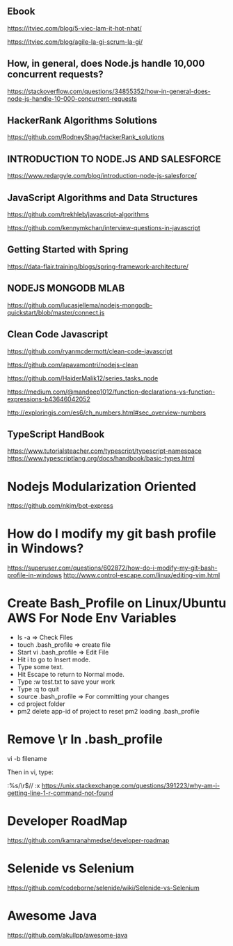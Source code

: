 ## Ebook
https://itviec.com/blog/5-viec-lam-it-hot-nhat/

https://itviec.com/blog/agile-la-gi-scrum-la-gi/

## How, in general, does Node.js handle 10,000 concurrent requests?
https://stackoverflow.com/questions/34855352/how-in-general-does-node-js-handle-10-000-concurrent-requests

## HackerRank Algorithms Solutions
https://github.com/RodneyShag/HackerRank_solutions

## INTRODUCTION TO NODE.JS AND SALESFORCE
https://www.redargyle.com/blog/introduction-node-js-salesforce/

## JavaScript Algorithms and Data Structures
https://github.com/trekhleb/javascript-algorithms

https://github.com/kennymkchan/interview-questions-in-javascript

## Getting Started with Spring
https://data-flair.training/blogs/spring-framework-architecture/

## NODEJS MONGODB MLAB
https://github.com/lucasjellema/nodejs-mongodb-quickstart/blob/master/connect.js

## Clean Code Javascript
https://github.com/ryanmcdermott/clean-code-javascript

https://github.com/apavamontri/nodejs-clean

https://github.com/HaiderMalik12/series_tasks_node

https://medium.com/@mandeep1012/function-declarations-vs-function-expressions-b43646042052

http://exploringjs.com/es6/ch_numbers.html#sec_overview-numbers

## TypeScript HandBook
https://www.tutorialsteacher.com/typescript/typescript-namespace
https://www.typescriptlang.org/docs/handbook/basic-types.html

# Nodejs Modularization Oriented
https://github.com/nkjm/bot-express

# How do I modify my git bash profile in Windows?
https://superuser.com/questions/602872/how-do-i-modify-my-git-bash-profile-in-windows
http://www.control-escape.com/linux/editing-vim.html

# Create Bash_Profile on Linux/Ubuntu AWS For Node Env Variables
- ls -a => Check Files
- touch .bash_profile => create file
- Start vi .bash_profile => Edit File
- Hit i to go to Insert mode.
- Type some text.
- Hit Escape to return to Normal mode.
- Type :w test.txt to save your work
- Type :q to quit
- source .bash_profile => For committing your changes
- cd project folder 
- pm2 delete app-id of project to reset pm2 loading .bash_profile

# Remove \r In .bash_profile
vi -b filename

Then in vi, type:

:%s/\r$//
:x
https://unix.stackexchange.com/questions/391223/why-am-i-getting-line-1-r-command-not-found

# Developer RoadMap
https://github.com/kamranahmedse/developer-roadmap

# Selenide vs Selenium
https://github.com/codeborne/selenide/wiki/Selenide-vs-Selenium

# Awesome Java
https://github.com/akullpp/awesome-java
